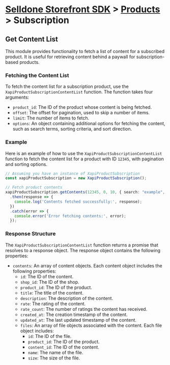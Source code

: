 # [Selldone Storefront SDK](../../) > [Products](../) > Subscription

## Get Content List
This module provides functionality to fetch a list of content for a subscribed product. It is useful for retrieving content behind a paywall for subscription-based products.

### Fetching the Content List

To fetch the content list for a subscription product, use the `XapiProductSubscriptionContentList` function. The function takes four arguments:
- `product_id`: The ID of the product whose content is being fetched.
- `offset`: The offset for pagination, used to skip a number of items.
- `limit`: The number of items to fetch.
- `options`: An object containing additional options for fetching the content, such as search terms, sorting criteria, and sort direction.

### Example

Here is an example of how to use the `XapiProductSubscriptionContentList` function to fetch the content list for a product with ID `12345`, with pagination and sorting options.

```typescript
// Assuming you have an instance of XapiProductSubscription
const xapiProductSubscription = new XapiProductSubscription();

// Fetch product contents
xapiProductSubscription.getContents(12345, 0, 10, { search: "example", sortBy: "title", sortDesc: true })
  .then(response => {
    console.log('Contents fetched successfully:', response);
  })
  .catch(error => {
    console.error('Error fetching contents:', error);
  });
```

### Response Structure

The `XapiProductSubscriptionContentList` function returns a promise that resolves to a response object. The response object contains the following properties:

- `contents`: An array of content objects. Each content object includes the following properties:
  - `id`: The ID of the content.
  - `shop_id`: The ID of the shop.
  - `product_id`: The ID of the product.
  - `title`: The title of the content.
  - `description`: The description of the content.
  - `rate`: The rating of the content.
  - `rate_count`: The number of ratings the content has received.
  - `created_at`: The creation timestamp of the content.
  - `updated_at`: The last updated timestamp of the content.
  - `files`: An array of file objects associated with the content. Each file object includes:
    - `id`: The ID of the file.
    - `product_id`: The ID of the product.
    - `content_id`: The ID of the content.
    - `name`: The name of the file.
    - `size`: The size of the file.
